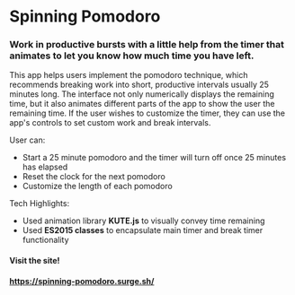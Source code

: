 # Spinning Pomodoro
### Work in productive bursts with a little help from the timer that animates to let you know how much time you have left.

This app helps users implement the pomodoro technique, which recommends breaking work into short, productive intervals usually 25 minutes long. The interface not only numerically displays the remaining time, but it also animates different parts of the app to show the user the remaining time. If the user wishes to customize the timer, they can use the app's controls to set custom work and break intervals.

User can:

* Start a 25 minute pomodoro and the timer will turn off once 25 minutes has elapsed
* Reset the clock for the next pomodoro
* Customize the length of each pomodoro

Tech Highlights:

* Used animation library **KUTE.js** to visually convey time remaining
* Used **ES2015 classes** to encapsulate main timer and break timer functionality

#### Visit the site!
#### https://spinning-pomodoro.surge.sh/
